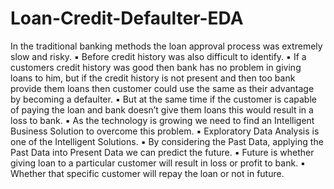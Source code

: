 # Loan-Credit-Defaulter-EDA
In the traditional banking methods the loan approval process was extremely slow and risky.
▪ Before credit history was also difficult to identify.
▪ If a customers credit history was good then bank has no problem in giving loans to him, but if the credit
  history is not present and then too bank provide them loans then customer could use the same as their
  advantage by becoming a defaulter.
▪ But at the same time if the customer is capable of paying the loan and bank doesn’t give them loans this
  would result in a loss to bank.
▪ As the technology is growing we need to find an Intelligent Business Solution to overcome this problem.
▪ Exploratory Data Analysis is one of the Intelligent Solutions.
▪ By considering the Past Data, applying the Past Data into Present Data we can predict the future.
▪ Future is whether giving loan to a particular customer will result in loss or profit to bank.
▪ Whether that specific customer will repay the loan or not in future.
